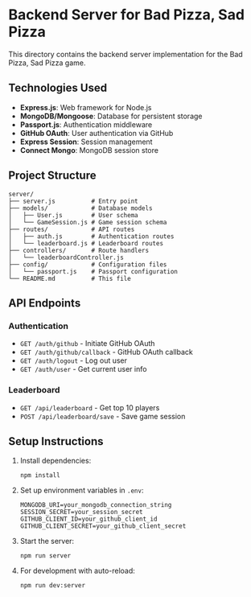 # Backend Server for Bad Pizza, Sad Pizza

This directory contains the backend server implementation for the Bad Pizza, Sad Pizza game.

## Technologies Used

- **Express.js**: Web framework for Node.js
- **MongoDB/Mongoose**: Database for persistent storage
- **Passport.js**: Authentication middleware
- **GitHub OAuth**: User authentication via GitHub
- **Express Session**: Session management
- **Connect Mongo**: MongoDB session store

## Project Structure

```
server/
├── server.js          # Entry point
├── models/            # Database models
│   ├── User.js        # User schema
│   └── GameSession.js # Game session schema
├── routes/            # API routes
│   ├── auth.js        # Authentication routes
│   └── leaderboard.js # Leaderboard routes
├── controllers/       # Route handlers
│   └── leaderboardController.js
├── config/            # Configuration files
│   └── passport.js    # Passport configuration
└── README.md          # This file
```

## API Endpoints

### Authentication
- `GET /auth/github` - Initiate GitHub OAuth
- `GET /auth/github/callback` - GitHub OAuth callback
- `GET /auth/logout` - Log out user
- `GET /auth/user` - Get current user info

### Leaderboard
- `GET /api/leaderboard` - Get top 10 players
- `POST /api/leaderboard/save` - Save game session

## Setup Instructions

1. Install dependencies:
   ```
   npm install
   ```

2. Set up environment variables in `.env`:
   ```env
   MONGODB_URI=your_mongodb_connection_string
   SESSION_SECRET=your_session_secret
   GITHUB_CLIENT_ID=your_github_client_id
   GITHUB_CLIENT_SECRET=your_github_client_secret
   ```

3. Start the server:
   ```
   npm run server
   ```

4. For development with auto-reload:
   ```
   npm run dev:server
   ```
